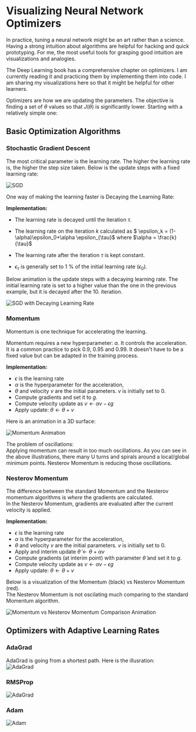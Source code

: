 # Visualizing Neural Network Optimizers

In practice, tuning a neural network might be an art rather than a science. Having a strong intuition about algorithms are helpful for hacking and quick prototyping. For me, the most useful tools for grasping good intuition are visualizations and analogies.  

The Deep Learning book has a comprehensive chapter on optimizers. I am currently reading it and practicing them by implementing them into code. I am sharing my visualizations here so that it might be helpful for other learners.  

Optimizers are how we are updating the parameters. The objective is finding a set of $\theta$ values so that $J(\theta)$ is significantly lower. Starting with a relatively simple one:  

## Basic Optimization Algorithms

### Stochastic Gradient Descent

The most critical parameter is the learning rate. The higher the learning rate is, the higher the step size taken. Below is the update steps with a fixed learning rate:  

![SGD](images/sgd.gif)

One way of making the learning faster is Decaying the Learning Rate:  

**Implementation:**

- The learning rate is decayed until the iteration $\tau$.  

- The learning rate on the iteration $k$ calculated as $ \epsilon_k = (1-\alpha)\epsilon_0+\alpha \epsilon_{\tau}$ where $\alpha = \frac{k}{\tau}$  

- The learning rate after the iteration $\tau$ is kept constant.  
- $\epsilon_{\tau}$ is generally set to 1 % of the initial learning rate ($\epsilon_0$).  

Below animation is the update steps with a decaying learning rate.  The initial learning rate is set to a higher value than the one in the previous example, but it is decayed after the 10. iteration.  

![SGD with Decaying Learning Rate](images/sgd-with-lr-decay.gif)  

### Momentum

Momentum is one technique for accelerating the learning.  

Momentum requires a new hyperparameter: $\alpha$. It controls the acceleration. It is a common practice to pick 0.9, 0.95 and 0.99. It doesn't have to be a fixed value but can be adapted in the training process.  

**Implementation:**

- $\epsilon$ is the learning rate
- $\alpha$ is the hyperparameter for the acceleration,
- $\theta$ and velocity $v$  are the initial parameters. $v$ is initially set to 0.  
- Compute gradients and set it to $g$.  
- Compute velocity update as $v ← \alpha v − \epsilon g$
- Apply update: $\theta ← \theta + v$

Here is an animation in a 3D surface:

![Momentum Animation](images/sgd-with-momentum.gif)  


The problem of oscillations:  
Applying momentum can result in too much oscillations. As you can see in the above illustrations, there many U turns and spirals around a local/global minimum points. Nesterov Momentum is reducing those oscillations.  

### Nesterov Momentum

The difference between the standard Momentum and the Nesterov momentum algorithms is _where_ the gradients are calculated.  
In the Nesterov Momentum, gradients are evaluated after the current velocity is applied.  

**Implementation:**

- $\epsilon$ is the learning rate
- $\alpha$ is the hyperparameter for the acceleration,
- $\theta$ and velocity $v$  are the initial parameters. $v$ is initially set to 0.  
- Apply and interim update $\tilde{\theta} ← \theta + \alpha v$
- Compute gradients (at interim point) with parameter $\tilde{\theta}$ and set it to $g$.
- Compute velocity update as $v ← \alpha v − \epsilon g$
- Apply update: $\theta ← \theta + v$

Below is a visualization of the Momentum (black) vs Nesterov Momentum (red).  
The Nesterov Momentum is not oscilating much comparing to the standard Momentum algorithm. 

![Momentum vs Nesterov Momentum Comparison Animation](images/momentum-vs-nesterov-momentum.gif)  

## Optimizers with Adaptive Learning Rates

### AdaGrad

AdaGrad is going from a shortest path. Here is the illusration:  
![AdaGrad](images/adagrad.gif)  

### RMSProp

![AdaGrad](images/rmsprop.gif)  

### Adam

![Adam](images/adam.gif)  